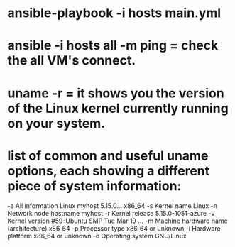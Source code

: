 # ansible-playbook  -i hosts main.yml

# ansible  -i hosts  all  -m ping = check the all VM's connect.
# uname  -r = it shows you the version of the Linux kernel currently running on your system.

# list of common and useful uname options, each showing a different piece of system information:
-a	       All information	                          Linux myhost 5.15.0... x86_64
-s	       Kernel name	                              Linux
-n	       Network node hostname	                    myhost
-r	       Kernel release	                            5.15.0-1051-azure
-v	       Kernel version	                            #59-Ubuntu SMP Tue Mar 19 ...
-m	       Machine hardware name (architecture)	      x86_64
-p	       Processor type                           	x86_64 or unknown
-i	       Hardware platform	                        x86_64 or unknown
-o	       Operating system	                          GNU/Linux
